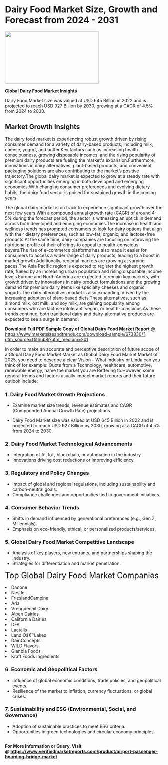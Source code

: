 <H1>Dairy Food Market Size, Growth and Forecast from 2024 - 2031</H1><img class="aligncenter size-medium wp-image-584254" src="https://thirdeyenews.in/wp-content/uploads/2024/09/Global-Market-Research-300x168.jpeg" alt="" width="300" height="168" /><p><strong>Global&nbsp;<a href="https://www.marketsizeandtrends.com/download-sample/673830/?utm_source=Github8j?utm_medium=201">Dairy Food Market</a> Insights</strong></p><p>Dairy Food Market size was valued at USD 645 Billion in 2022 and is projected to reach USD 927 Billion by 2030, growing at a CAGR of 4.5% from 2024 to 2030.</p><p><h2>Market Growth Insights</h2> <p>The dairy food market is experiencing robust growth driven by rising consumer demand for a variety of dairy-based products, including milk, cheese, yogurt, and butter.Key factors such as increasing health consciousness, growing disposable incomes, and the rising popularity of premium dairy products are fueling the market's expansion.Furthermore, innovations in dairy alternatives, plant-based products, and convenient packaging solutions are also contributing to the market’s positive trajectory.The global dairy market is expected to grow at a steady rate with significant opportunities emerging in both developed and emerging economies.With changing consumer preferences and evolving dietary habits, the dairy food sector is poised for sustained growth in the coming years.</p> <p>The global dairy market is on track to experience significant growth over the next few years.With a compound annual growth rate (CAGR) of around 4-5% during the forecast period, the sector is witnessing an uptick in demand across both developed and emerging economies.The increase in health and wellness trends has prompted consumers to look for dairy options that align with their dietary preferences, such as low-fat, organic, and lactose-free products.At the same time, dairy companies are focusing on improving the nutritional profile of their offerings to appeal to health-conscious buyers.The rise of e-commerce platforms has also made it easier for consumers to access a wider range of dairy products, leading to a boost in market growth.Additionally, regional markets are growing at varying paces.The Asia Pacific region is expected to register the highest growth rate, fueled by an increasing urban population and rising disposable income levels.Europe and North America are expected to remain key markets, with growth driven by innovations in dairy product formulations and the growing demand for premium dairy items like specialty cheeses and organic yogurts.The dairy alternatives market is also expanding, driven by the increasing adoption of plant-based diets.These alternatives, such as almond milk, oat milk, and soy milk, are gaining popularity among consumers who are lactose intolerant, vegan, or health-conscious.As these trends continue, both traditional dairy and dairy-alternative products are expected to see a surge in demand.<p><span class=""><strong>Download Full PDF Sample Copy of Global Dairy Food Market Report</strong> @ <a href="https://www.marketsizeandtrends.com/download-sample/673830/?utm_source=Github8j?utm_medium=201" target="_blank">https://www.marketsizeandtrends.com/download-sample/673830/?utm_source=Github8j?utm_medium=201</a></span></p><p>In order to make an accurate and perceptive description of future scope of a Global&nbsp;Dairy Food Market Market as Global&nbsp;Dairy Food Market Market of 2025, you need to describe a clear Vision &ndash; What Industry or Linda can you think of for example: Quote from a Technology, healthcare, automotive, renewable energy, name the market you are Reffering to.However, some general trends and factors usually impact market reports and their future outlook include:</p><h3>1.&nbsp;<strong>Dairy Food Market Growth Projections</strong></h3><ul><li>Examine market size trends, revenue estimates and CAGR (Compounded Annual Growth Rate) projections.</li><li><p>Dairy Food Market size was valued at USD 645 Billion in 2022 and is projected to reach USD 927 Billion by 2030, growing at a CAGR of 4.5% from 2024 to 2030.</p></li></ul><h3>2.&nbsp;<strong>Dairy Food Market Technological Advancements</strong></h3><ul><li>Integration of AI, IoT, blockchain, or automation in the industry.</li><li>Innovations driving cost reductions or improving efficiency.</li></ul><h3>3.&nbsp;<strong>Regulatory and Policy Changes</strong></h3><ul><li>Impact of global and regional regulations, including sustainability and carbon-neutral goals.</li><li>Compliance challenges and opportunities tied to government initiatives.</li></ul><h3>4.&nbsp;<strong>Consumer Behavior Trends</strong></h3><ul><li>Shifts in demand influenced by generational preferences (e.g., Gen Z, Millennials).</li><li>Emphasis on eco-friendly, ethical, or personalized products/services.</li></ul><h3>5.&nbsp;<strong>Global Dairy Food Market Competitive Landscape</strong></h3><ul><li>Analysis of key players, new entrants, and partnerships shaping the industry.</li><li>Strategies for differentiation and market penetration.</li></ul><p data-pm-slice="1 1 []"><span style="color: inherit; font-family: inherit; font-size: 25px;">Top Global Dairy Food Market Companies</span></p><div class="" data-test-id=""><p><li>Danone</li><li> Nestle</li><li> FrieslandCampina</li><li> Arla</li><li> Vreugdenhil Dairy</li><li> Alpen Dairies</li><li> California Dairies</li><li> DFA</li><li> Lactalis</li><li> Land Oâ€™Lakes</li><li> DairiConcepts</li><li> WILD Flavors</li><li> Glanbia Foods</li><li> Kraft Foods Ingredients</li></p></div><h3>6.&nbsp;<strong>Economic and Geopolitical Factors</strong></h3><ul><li>Influence of global economic conditions, trade policies, and geopolitical events.</li><li>Resilience of the market to inflation, currency fluctuations, or global crises.</li></ul><h3>7.&nbsp;<strong>Sustainability and ESG (Environmental, Social, and Governance)</strong></h3><ul><li>Adoption of sustainable practices to meet ESG criteria.</li><li>Opportunities in green technologies and circular economy principles.</li></ul><h2><strong style="font-size: 14px;">For More Information or Query, Visit @&nbsp;</strong><a style="background-color: #ffffff; font-size: 14px;" href="https://www.marketsizeandtrends.com/report/dairy-food-market/" target="_blank">https://www.verifiedmarketreports.com/product/airport-passenger-boarding-bridge-market</a></h2>